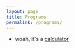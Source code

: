 ```yaml
---
layout: page
title: Programs
permalink: /programs/
---
```

<ul>
<li>woah, it's a <a href="/programs/calculator">calculator</a></li>
</ul>
